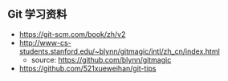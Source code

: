 ## Git 学习资料

- https://git-scm.com/book/zh/v2
- http://www-cs-students.stanford.edu/~blynn/gitmagic/intl/zh_cn/index.html
  - source: https://github.com/blynn/gitmagic
- https://github.com/521xueweihan/git-tips
